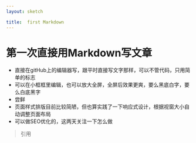 ```yaml
---
layout: sketch

title:  first Markdown
---
```


# 第一次直接用Markdown写文章

+ 直接在gitHub上的编辑器写，跟平时直接写文字那样，可以不管代码，只用简单的标志
+ 可以在小框框里编辑，也可以放大全屏，全屏后效果更爽，要么黑底白字，要么白底黑字
+ 尝鲜
+ 页面样式排版目前比较简陋，但也算实践了一下响应式设计，根据视窗大小自动调整页面布局
+ 可以做SEO优化的，这两天关注一下怎么做

> 引用

